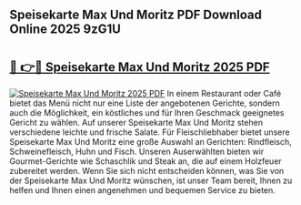 ## Speisekarte Max Und Moritz PDF Download Online 2025 9zG1U

# <h2><a href="http://gcaij6n.nevu.top/?p=Speisekarte+Max+Und+Moritz">🔗 👉🔴 Speisekarte Max Und Moritz 2025 PDF</a></h2>

[![Speisekarte Max Und Moritz 2025 PDF](https://i.imgur.com/dBaPXMq.png)](http://gcaij6n.nevu.top/?p=Speisekarte+Max+Und+Moritz)
In einem Restaurant oder Café bietet das Menü nicht nur eine Liste der angebotenen Gerichte, sondern auch die Möglichkeit, ein köstliches und für Ihren Geschmack geeignetes Gericht zu wählen. Auf unserer Speisekarte Max Und Moritz stehen verschiedene leichte und frische Salate. Für Fleischliebhaber bietet unsere Speisekarte Max Und Moritz eine große Auswahl an Gerichten: Rindfleisch, Schweinefleisch, Huhn und Fisch. Unseren Auserwählten bieten wir Gourmet-Gerichte wie Schaschlik und Steak an, die auf einem Holzfeuer zubereitet werden. Wenn Sie sich nicht entscheiden können, was Sie von der Speisekarte Max Und Moritz wünschen, ist unser Team bereit, Ihnen zu helfen und Ihnen einen angenehmen und bequemen Service zu bieten.
